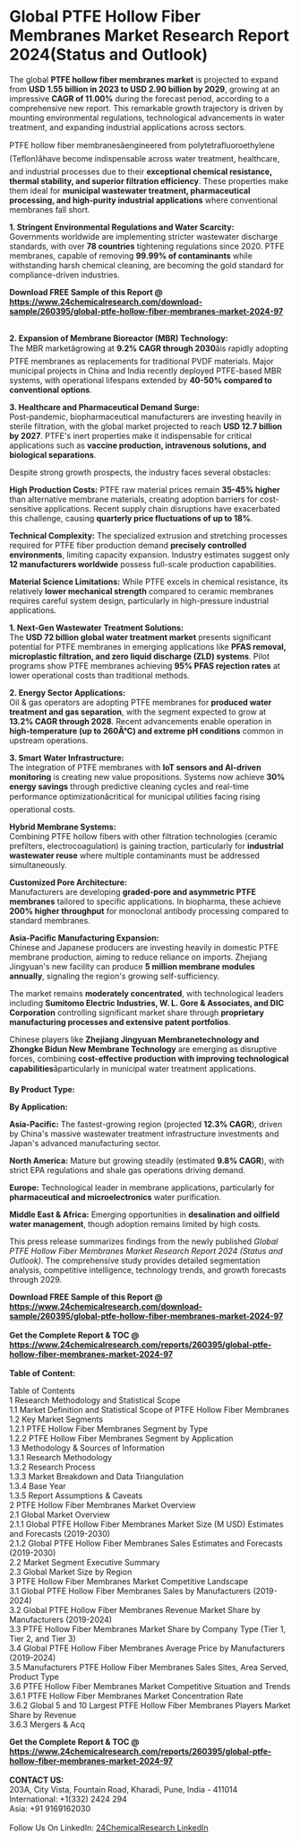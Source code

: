 <h1>Global PTFE Hollow Fiber Membranes Market Research Report 2024(Status and Outlook)</h1><p>The global <strong>PTFE hollow fiber membranes market</strong> is projected to expand from <strong>USD 1.55 billion in 2023 to USD 2.90 billion by 2029</strong>, growing at an impressive <strong>CAGR of 11.00%</strong> during the forecast period, according to a comprehensive new report. This remarkable growth trajectory is driven by mounting environmental regulations, technological advancements in water treatment, and expanding industrial applications across sectors.</p><p>PTFE hollow fiber membranesâengineered from polytetrafluoroethylene (Teflon)âhave become indispensable across water treatment, healthcare, and industrial processes due to their <strong>exceptional chemical resistance, thermal stability, and superior filtration efficiency</strong>. These properties make them ideal for <strong>municipal wastewater treatment, pharmaceutical processing, and high-purity industrial applications</strong> where conventional membranes fall short.</p><p><strong>1. Stringent Environmental Regulations and Water Scarcity:</strong><br>
Governments worldwide are implementing stricter wastewater discharge standards, with over <strong>78 countries</strong> tightening regulations since 2020. PTFE membranes, capable of removing <strong>99.99% of contaminants</strong> while withstanding harsh chemical cleaning, are becoming the gold standard for compliance-driven industries.</p><div><b>Download FREE Sample of this Report @ 
            <a href="https://www.24chemicalresearch.com/download-sample/260395/global-ptfe-hollow-fiber-membranes-market-2024-97">
            https://www.24chemicalresearch.com/download-sample/260395/global-ptfe-hollow-fiber-membranes-market-2024-97</a></b></div><br><p><strong>2. Expansion of Membrane Bioreactor (MBR) Technology:</strong><br>
The MBR marketâgrowing at <strong>9.2% CAGR through 2030</strong>âis rapidly adopting PTFE membranes as replacements for traditional PVDF materials. Major municipal projects in China and India recently deployed PTFE-based MBR systems, with operational lifespans extended by <strong>40-50% compared to conventional options</strong>.</p><p><strong>3. Healthcare and Pharmaceutical Demand Surge:</strong><br>
Post-pandemic, biopharmaceutical manufacturers are investing heavily in sterile filtration, with the global market projected to reach <strong>USD 12.7 billion by 2027</strong>. PTFE's inert properties make it indispensable for critical applications such as <strong>vaccine production, intravenous solutions, and biological separations</strong>.</p><p>Despite strong growth prospects, the industry faces several obstacles:</p><p><strong>High Production Costs:</strong> PTFE raw material prices remain <strong>35-45% higher</strong> than alternative membrane materials, creating adoption barriers for cost-sensitive applications. Recent supply chain disruptions have exacerbated this challenge, causing <strong>quarterly price fluctuations of up to 18%</strong>.</p><p><strong>Technical Complexity:</strong> The specialized extrusion and stretching processes required for PTFE fiber production demand <strong>precisely controlled environments</strong>, limiting capacity expansion. Industry estimates suggest only <strong>12 manufacturers worldwide</strong> possess full-scale production capabilities.</p><p><strong>Material Science Limitations:</strong> While PTFE excels in chemical resistance, its relatively <strong>lower mechanical strength</strong> compared to ceramic membranes requires careful system design, particularly in high-pressure industrial applications.</p><p><strong>1. Next-Gen Wastewater Treatment Solutions:</strong><br>
The <strong>USD 72 billion global water treatment market</strong> presents significant potential for PTFE membranes in emerging applications like <strong>PFAS removal, microplastic filtration, and zero liquid discharge (ZLD) systems</strong>. Pilot programs show PTFE membranes achieving <strong>95% PFAS rejection rates</strong> at lower operational costs than traditional methods.</p><p><strong>2. Energy Sector Applications:</strong><br>
Oil &amp; gas operators are adopting PTFE membranes for <strong>produced water treatment and gas separation</strong>, with the segment expected to grow at <strong>13.2% CAGR through 2028</strong>. Recent advancements enable operation in <strong>high-temperature (up to 260Â°C) and extreme pH conditions</strong> common in upstream operations.</p><p><strong>3. Smart Water Infrastructure:</strong><br>
The integration of PTFE membranes with <strong>IoT sensors and AI-driven monitoring</strong> is creating new value propositions. Systems now achieve <strong>30% energy savings</strong> through predictive cleaning cycles and real-time performance optimizationâcritical for municipal utilities facing rising operational costs.</p><p><strong>Hybrid Membrane Systems:</strong><br>
	Combining PTFE hollow fibers with other filtration technologies (ceramic prefilters, electrocoagulation) is gaining traction, particularly for <strong>industrial wastewater reuse</strong> where multiple contaminants must be addressed simultaneously.</p><p><strong>Customized Pore Architecture:</strong><br>
	Manufacturers are developing <strong>graded-pore and asymmetric PTFE membranes</strong> tailored to specific applications. In biopharma, these achieve <strong>200% higher throughput</strong> for monoclonal antibody processing compared to standard membranes.</p><p><strong>Asia-Pacific Manufacturing Expansion:</strong><br>
	Chinese and Japanese producers are investing heavily in domestic PTFE membrane production, aiming to reduce reliance on imports. Zhejiang Jingyuan's new facility can produce <strong>5 million membrane modules annually</strong>, signaling the region's growing self-sufficiency.</p><p>The market remains <strong>moderately concentrated</strong>, with technological leaders including <strong>Sumitomo Electric Industries, W. L. Gore &amp; Associates, and DIC Corporation</strong> controlling significant market share through <strong>proprietary manufacturing processes and extensive patent portfolios</strong>.</p><p>Chinese players like <strong>Zhejiang Jingyuan Membranetechnology and Zhongke Bidun New Membrane Technology</strong> are emerging as disruptive forces, combining <strong>cost-effective production with improving technological capabilities</strong>âparticularly in municipal water treatment applications.</p><p><strong>By Product Type:</strong></p><p><strong>By Application:</strong></p><p><strong>Asia-Pacific:</strong> The fastest-growing region (projected <strong>12.3% CAGR</strong>), driven by China's massive wastewater treatment infrastructure investments and Japan's advanced manufacturing sector.</p><p><strong>North America:</strong> Mature but growing steadily (estimated <strong>9.8% CAGR</strong>), with strict EPA regulations and shale gas operations driving demand.</p><p><strong>Europe:</strong> Technological leader in membrane applications, particularly for <strong>pharmaceutical and microelectronics</strong> water purification.</p><p><strong>Middle East &amp; Africa:</strong> Emerging opportunities in <strong>desalination and oilfield water management</strong>, though adoption remains limited by high costs.</p><p>This press release summarizes findings from the newly published <em>Global PTFE Hollow Fiber Membranes Market Research Report 2024 (Status and Outlook)</em>. The comprehensive study provides detailed segmentation analysis, competitive intelligence, technology trends, and growth forecasts through 2029.</p><div><b>Download FREE Sample of this Report @ 
            <a href="https://www.24chemicalresearch.com/download-sample/260395/global-ptfe-hollow-fiber-membranes-market-2024-97">
            https://www.24chemicalresearch.com/download-sample/260395/global-ptfe-hollow-fiber-membranes-market-2024-97</a></b></div><br><div><b>Get the Complete Report & TOC @ 
            <a href="https://www.24chemicalresearch.com/reports/260395/global-ptfe-hollow-fiber-membranes-market-2024-97">
            https://www.24chemicalresearch.com/reports/260395/global-ptfe-hollow-fiber-membranes-market-2024-97</a></b></div><br>
            <b>Table of Content:</b><p>Table of Contents<br />
1 Research Methodology and Statistical Scope<br />
1.1 Market Definition and Statistical Scope of PTFE Hollow Fiber Membranes<br />
1.2 Key Market Segments<br />
1.2.1 PTFE Hollow Fiber Membranes Segment by Type<br />
1.2.2 PTFE Hollow Fiber Membranes Segment by Application<br />
1.3 Methodology & Sources of Information<br />
1.3.1 Research Methodology<br />
1.3.2 Research Process<br />
1.3.3 Market Breakdown and Data Triangulation<br />
1.3.4 Base Year<br />
1.3.5 Report Assumptions & Caveats<br />
2 PTFE Hollow Fiber Membranes Market Overview<br />
2.1 Global Market Overview<br />
2.1.1 Global PTFE Hollow Fiber Membranes Market Size (M USD) Estimates and Forecasts (2019-2030)<br />
2.1.2 Global PTFE Hollow Fiber Membranes Sales Estimates and Forecasts (2019-2030)<br />
2.2 Market Segment Executive Summary<br />
2.3 Global Market Size by Region<br />
3 PTFE Hollow Fiber Membranes Market Competitive Landscape<br />
3.1 Global PTFE Hollow Fiber Membranes Sales by Manufacturers (2019-2024)<br />
3.2 Global PTFE Hollow Fiber Membranes Revenue Market Share by Manufacturers (2019-2024)<br />
3.3 PTFE Hollow Fiber Membranes Market Share by Company Type (Tier 1, Tier 2, and Tier 3)<br />
3.4 Global PTFE Hollow Fiber Membranes Average Price by Manufacturers (2019-2024)<br />
3.5 Manufacturers PTFE Hollow Fiber Membranes Sales Sites, Area Served, Product Type<br />
3.6 PTFE Hollow Fiber Membranes Market Competitive Situation and Trends<br />
3.6.1 PTFE Hollow Fiber Membranes Market Concentration Rate<br />
3.6.2 Global 5 and 10 Largest PTFE Hollow Fiber Membranes Players Market Share by Revenue<br />
3.6.3 Mergers & Acq</p><div><b>Get the Complete Report & TOC @ 
            <a href="https://www.24chemicalresearch.com/reports/260395/global-ptfe-hollow-fiber-membranes-market-2024-97">
            https://www.24chemicalresearch.com/reports/260395/global-ptfe-hollow-fiber-membranes-market-2024-97</a></b></div><br><b>CONTACT US:</b><br>
            203A, City Vista, Fountain Road, Kharadi, Pune, India - 411014<br>
            International: +1(332) 2424 294<br>
            Asia: +91 9169162030 <br><br>
            Follow Us On LinkedIn: <a href="https://www.linkedin.com/company/24chemicalresearch/">24ChemicalResearch LinkedIn</a>